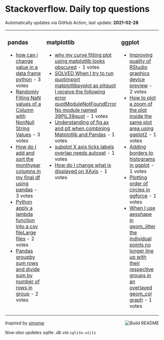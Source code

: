 # Stackoverflow. Daily top questions 

Automatically updates via GitHub Action, last update: **<!-- date starts -->2021-02-28<!-- date ends -->**


<table><tr><td valign="top" width="33%">

### pandas
<!-- pandas starts -->
* [how can i change value in a data frame python](https://stackoverflow.com/questions/66406247/how-can-i-change-value-in-a-data-frame-python) - 3 votes
* [Randomly Filling NaN values of a Column with NonNull String Values](https://stackoverflow.com/questions/66406662/randomly-filling-nan-values-of-a-column-with-non-null-string-values) - 3 votes
* [How do I add and sort the monthyear columns in my final df using pandas](https://stackoverflow.com/questions/66407662/how-do-i-add-and-sort-the-month-year-columns-in-my-final-df-using-pandas) - 3 votes
* [Python apply a lambda function into a csv fileLarge files](https://stackoverflow.com/questions/66409893/python-apply-a-lambda-function-into-a-csv-filelarge-files) - 2 votes
* [Pandas groupby sum rows and divide sum by number of rows in group](https://stackoverflow.com/questions/66408073/pandas-groupby-sum-rows-and-divide-sum-by-number-of-rows-in-group) - 2 votes
<!-- pandas ends -->
</td><td valign="top" width="34%">


### matplotlib
<!-- matplotlib starts -->
* [why my curve fitting plot using matplotlib looks obscured](https://stackoverflow.com/questions/66406007/why-my-curve-fitting-plot-using-matplotlib-looks-obscured) - 1 votes
* [SOLVED When I try to run quotimport matplotlibpyplot as pltquot I receive the following error quotModuleNotFoundError No module named 39PIL39quot](https://stackoverflow.com/questions/66411307/solved-when-i-try-to-run-import-matplotlib-pyplot-as-plt-i-receive-the-fol) - 1 votes
* [Understanding of fig ax and plt when combining Matplotlib and Pandas](https://stackoverflow.com/questions/66410803/understanding-of-fig-ax-and-plt-when-combining-matplotlib-and-pandas) - 1 votes
* [subplot X axis ticks labels overlap needs autoset](https://stackoverflow.com/questions/66409673/subplot-x-axis-ticks-labels-overlap-needs-auto-set) - 1 votes
* [How do I change what is displayed on XAxis](https://stackoverflow.com/questions/66407681/how-do-i-change-what-is-displayed-on-x-axis) - 1 votes
<!-- matplotlib ends -->
</td><td valign="top" width="34%">


### ggplot
<!-- ggplot2 starts -->
* [Improving quality of RStudio graphics device preview](https://stackoverflow.com/questions/66410305/improving-quality-of-rstudio-graphics-device-preview) - 2 votes
* [How to plot a zoom of the plot inside the same plot area using ggplot2](https://stackoverflow.com/questions/66409781/how-to-plot-a-zoom-of-the-plot-inside-the-same-plot-area-using-ggplot2) - 1 votes
* [Adding borders to histograms in ggplot](https://stackoverflow.com/questions/66409910/adding-borders-to-histograms-in-ggplot) - 1 votes
* [Plotting order of circles in ggforce](https://stackoverflow.com/questions/66408402/plotting-order-of-circles-in-ggforce) - 1 votes
* [When I use aesshape in geom_jitter the individual points no longer line up with their respective groups in an overlayed geom_col graph](https://stackoverflow.com/questions/66405766/when-i-use-aesshape-in-geom-jitter-the-individual-points-no-longer-line-up-wi) - 1 votes
<!-- ggplot2 ends -->
</td></tr></table>

<a href="https://github.com/hp0404/hp0404/actions"><img src="https://github.com/hp0404/hp0404/workflows/Build%20README/badge.svg" align="right" alt="Build README"></a> <p>*Inspired by  [simonw](https://github.com/simonw/simonw)*</p> <p> *Now also updates sqlite .db via `sqlite-utils`* </p>
